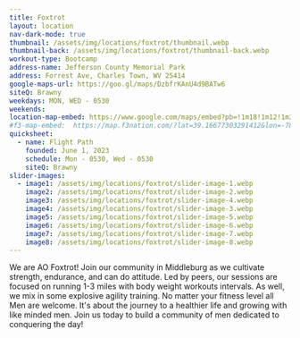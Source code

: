 ```yaml
---
title: Foxtrot
layout: location
nav-dark-mode: true
thumbnail: /assets/img/locations/foxtrot/thumbnail.webp
thumbnail-back: /assets/img/locations/foxtrot/thumbnail-back.webp
workout-type: Bootcamp
address-name: Jefferson County Memorial Park
address: Forrest Ave, Charles Town, WV 25414
google-maps-url: https://goo.gl/maps/DzbfrKAnU4d9BATw6
siteQ: Brawny
weekdays: MON, WED - 0530
weekends:
location-map-embed: https://www.google.com/maps/embed?pb=!1m18!1m12!1m3!1d3088.232286153266!2d-77.85693140570122!3d39.28298235075496!2m3!1f0!2f0!3f0!3m2!1i1024!2i768!4f13.1!3m3!1m2!1s0x89b60169b1a365a7%3A0x9f9f25540da608e4!2sJefferson%20County%20Memorial%20Park!5e0!3m2!1sen!2sus!4v1688402221565!5m2!1sen!2sus
#f3-map-embed:  https://map.f3nation.com/?lat=39.16677303291412&lon=-78.15840661175892&zoom=16
quicksheet:
  - name: Flight Path
    founded: June 1, 2023
    schedule: Mon - 0530, Wed - 0530
    siteQ: Brawny
slider-images:
  - image1: /assets/img/locations/foxtrot/slider-image-1.webp
    image2: /assets/img/locations/foxtrot/slider-image-2.webp
    image3: /assets/img/locations/foxtrot/slider-image-4.webp
    image4: /assets/img/locations/foxtrot/slider-image-3.webp
    image5: /assets/img/locations/foxtrot/slider-image-5.webp
    image6: /assets/img/locations/foxtrot/slider-image-6.webp
    image7: /assets/img/locations/foxtrot/slider-image-7.webp
    image8: /assets/img/locations/foxtrot/slider-image-8.webp
---
```


We are AO Foxtrot! Join our community in Middleburg as we cultivate strength, endurance, and can do attitude. Led by peers, our sessions are focused on running 1-3 miles with body weight workouts intervals. As well, we mix in some explosive agility training. No matter your fitness level all Men are welcome. It's about the journey to a healthier life and growing with like minded men. Join us today to build a community of men dedicated to conquering the day!